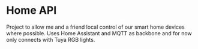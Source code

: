 # Home API

Project to allow me and a friend local control of our smart home devices where possible. Uses Home Assistant and MQTT as backbone and for now only connects with Tuya RGB lights.